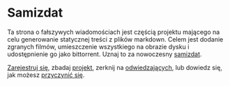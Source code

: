 # Samizdat

Ta strona o fałszywych wiadomościach jest częścią projektu mającego na celu generowanie statycznej treści z plików markdown.
Celem jest dodanie zgranych filmów, umieszczenie wszystkiego na obrazie dysku i udostępnienie go jako bittorrent.
Uznaj to za nowoczesny <a href="https://pl.wikipedia.org/wiki/Samizdat" target="_blank">samizdat</a>.

[Zarejestruj się](account/), zbadaj [projekt](project/), zerknij na [odwiedzających](https://fakenews.com/matomo/),
lub dowiedz się, jak możesz [przyczynić się](contribute/).